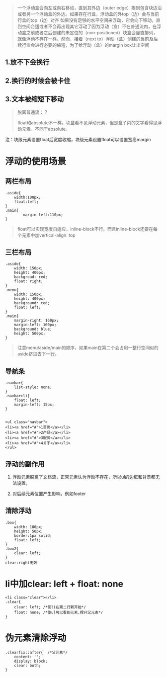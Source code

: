 
> 一个浮动盒会向左或向右移动，直到其外边（outer edge）挨到包含块边沿或者另一个浮动盒的外边。如果存在行盒，浮动盒的外top（边）会与当前行盒的top（边）对齐 如果没有足够的水平空间来浮动，它会向下移动，直到空间合适或者不会再出现其它浮动了因为浮动（盒）不在普通流内，在浮动盒之前或者之后创建的未定位的（non-positioned）块盒会竖直排列，就像浮动不存在一样。然而，接着（next to）浮动（盒）创建的当前及后续行盒会进行必要的缩短，为了给浮动（盒）的margin box让出空间


## 1.放不下会换行

## 2.换行的时候会被卡住

## 3.文本被缩短下移动

> 脱离普通流：？
> 
> float和absolute不一样。块盒看不见浮动元素，但是盒子内的文字看得见浮动元素。不同于absolute。

注：块级元素设置float后宽度收缩，块级元素设置float可以设置宽高margin

# 浮动的使用场景

## 两栏布局 ##

	.aside{
		width:100px;
    	float:left;
	}
	.main{
	  		margin-left:110px;
	}
> float可以实现宽度自适应，inline-block不行。而且inline-block还要在每个元素中加vertical-align: top

## 三栏布局

	.aside{
		width: 150px;
		height: 400px;
		backgroud: red;
		float: right;
	}
	.menu{
		width: 150px;
		height: 400px;
		background: red;
		float: left;
	}
	.main{
		margin-right: 160px;
		margin-left: 160px;
		background: blue;
		height: 500px;
	}

> 注意menu/aside/main的顺序，如果main在第二个会占用一整行空间似的aside挤进去下一行。


## 导航条

	.navbar{
		list-style: none;
	}
	.navbar>li{
		float: left;
		margin-left: 15px;
	}


	<ul class="navbar">
	<li><a href="#">1首页</a></li>
	<li><a href="#">2产品</a></li>
	<li><a href="#">3服务</a></li>
	<li><a href="#">4关于</a></li>
	</ul>




## 浮动的副作用

1. 浮动元素脱离了文档流，正常元素认为浮动不存在，所以ul的边框和背景都无法设置。

2. 对后续元素位置产生影响，例如footer


## 清除浮动

	.box{
		width: 100px;
		height: 50px;
		border:1px solid;
		float: left;
	}
	.box2{
		clear: left;
	}
	clear:right无效

# li中加clear: left + float: none

	<li class="clear"></li>
	.clear{
		clear: left; /*使li在第二行新开始*/
		float: none; /*使ul可以看到元素,撑开父元素*/
	}


# 伪元素清除浮动

	.clearfix::after{  /*父元素*/
		content: '';
		display: block;
		clear: both;
	}




